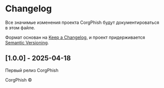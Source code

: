 # Changelog

Все значимые изменения проекта CorgPhish будут документироваться в этом файле.

Формат основан на [Keep a Changelog](https://keepachangelog.com/en/1.0.0/),
и проект придерживается [Semantic Versioning](https://semver.org/spec/v2.0.0.html).

## [1.0.0] - 2025-04-18
Первый релиз CorgPhish


CorgPhish ©  